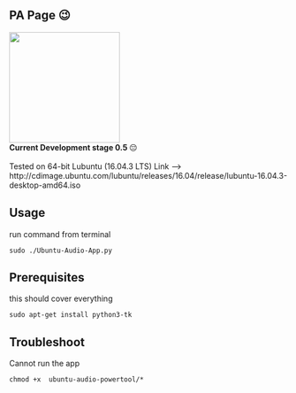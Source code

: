 ## PA Page 😉
<img src="https://drive.google.com/uc?id=1BIkDhjF2F5TDhPeoBiACK9HKKYnJNBbE" width="auto" height="200"/>
<br>
 <strong>Current Development stage 0.5 </strong> 😔
<br>
<br>
Tested on 64-bit Lubuntu (16.04.3 LTS) Link -->
<br>
http://cdimage.ubuntu.com/lubuntu/releases/16.04/release/lubuntu-16.04.3-desktop-amd64.iso
<br>

## Usage

run command from terminal
```
sudo ./Ubuntu-Audio-App.py
```

## Prerequisites

this should cover everything
```
sudo apt-get install python3-tk
```

## Troubleshoot

Cannot run the app
```
chmod +x  ubuntu-audio-powertool/*
```
